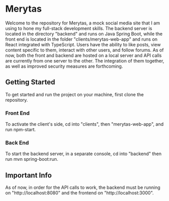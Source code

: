 <h1>Merytas</h1>

Welcome to the repository for Merytas, a mock social media site that I am using to hone my full-stack development skills. The backend server is located in the directory "backend" and runs on Java Spring Boot, while the front end is located in the folder "clients/merytas-web-app" and runs on React integrated with TypeScript. Users have the ability to like posts, view content specific to them, interact with other users, and follow forums. As of now, both the front and backend are hosted on a local server and API calls are currently from one server to the other. The integration of them together, as well as improved security measures are forthcoming.

<h2>Getting Started</h2>
To get started and run the project on your machine, first clone the repository. 

<h3>Front End</h3>
To activate the client's side, cd into "clients", then "merytas-web-app", and run npm-start. 

<h3>Back End</h3>
To start the backend server, in a separate console, cd into "backend" then run mvn spring-boot:run.

<h2>Important Info</h2>
As of now, in order for the API calls to work, the backend must be running on "http://localhost:8080" and the frontend on "http://localhost:3000".
